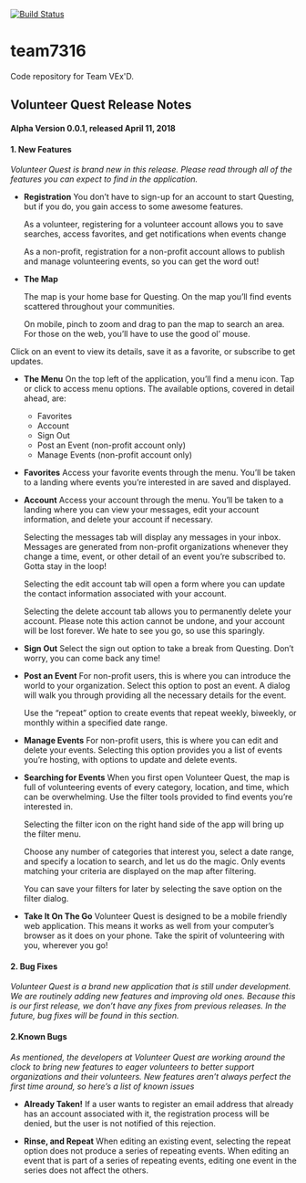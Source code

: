 [![Build Status](https://travis-ci.org/Benjamin-Vencill/team7316.svg?branch=master)](https://travis-ci.org/Benjamin-Vencill/team7316)
# team7316
Code repository for Team VEx'D.

## Volunteer Quest Release Notes 
#### Alpha Version 0.0.1, released April 11, 2018

#### 1. New Features 

*Volunteer Quest is brand new in this release. Please read through all of the features you can expect to find in the application.*
	   
* **Registration** 
   You don’t have to sign-up for an account to start Questing, but if you do, you gain access to some awesome features.

   As a volunteer, registering for a volunteer account allows you to save searches, access favorites, and get notifications when events change

   As a non-profit, registration for a non-profit account allows to publish and manage volunteering events, so you can get the word out!

* **The Map**

   The map is your home base for Questing. On the map you’ll find events scattered throughout your communities. 
   
   On mobile, pinch to zoom and drag to pan the map to search an area. For those on the web, you’ll have to use the good ol’ mouse.
   
Click on an event to view its details, save it as a favorite, or subscribe to get updates.

* **The Menu**
   On the top left of the application,  you’ll find a menu icon. Tap or click to access menu options. The available options, covered in detail ahead, are:
   * Favorites
   * Account
   * Sign Out
   * Post an Event (non-profit account only)
   * Manage Events (non-profit account only)
   
   
* **Favorites**
   Access your favorite events through the menu. You’ll be taken to a landing where events you’re interested in are saved and displayed.


* **Account**
   Access your account through the menu. You’ll be taken to a landing where you can view your messages, edit your account information, and delete your account if necessary. 

   Selecting the messages tab will display any messages in your inbox. Messages are generated from non-profit organizations whenever they change a time, event, or other detail of an event you’re subscribed to. Gotta stay in the loop!
   
   Selecting the edit account tab will open a form where you can update the contact information associated with your account.
   
   Selecting the delete account tab allows you to permanently delete your account. Please note this action cannot be undone, and your account will be lost forever. We hate to see you go, so use this sparingly.


* **Sign Out**
   Select the sign out option to take a break from Questing. Don’t worry, you can come back any time!

* **Post an Event**
   For non-profit users, this is where you can introduce the world to your organization. Select this option to post an event. A dialog will walk you through providing all the necessary details for the event.

   Use the “repeat” option to create events that repeat weekly, biweekly, or monthly within a specified date range.

* **Manage Events**
   For non-profit users, this is where you can edit and delete your events. Selecting this option provides you a list of events you’re hosting, with options to update and delete events.

* **Searching for Events**
   When you first open Volunteer Quest, the map is full of volunteering events of every category, location, and time, which can be overwhelming. Use the filter tools provided to find events you’re interested in.

   Selecting the filter icon on the right hand side of the app will bring up the filter menu. 
   
   Choose any number of categories that interest you, select a date range, and specify a location to search, and let us do the magic. Only events matching your criteria are displayed on the map after filtering.
   
   You can save your filters for later by selecting the save option on the filter dialog.

* **Take It On The Go**
   Volunteer Quest is designed to be a mobile friendly web application. This means it works as well from your computer’s browser as it does on your phone. Take the spirit of volunteering with you, wherever you go!

#### 2. Bug Fixes
*Volunteer Quest is a brand new application that is still under development. We are routinely adding new features and improving old ones. Because this is our first release, we don’t have any fixes from previous releases. In the future, bug fixes will be found in this section.*

#### 2.Known Bugs
*As mentioned, the developers at Volunteer Quest are working around the clock to bring new features to eager volunteers to better support organizations and their volunteers. New features aren’t always perfect the first time around, so here’s a list of known issues*

* **Already Taken!**
   If a user wants to register an email address that already has an account associated with it, the registration process will be denied, but the user is not notified of this rejection. 

* **Rinse, and Repeat**
    When editing an existing event, selecting the repeat option does not produce a series of repeating events.
   When editing an event that is part of a series of repeating events, editing one event in the series does not affect the others.


	


